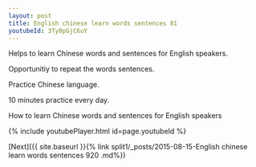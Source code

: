 ```yaml
---
layout: post
title: English chinese learn words sentences 81 
youtubeId: 3Ty0pGjC6uY
---
```

 
 
Helps to learn Chinese words and sentences for English speakers.

Opportunitiy to repeat the words sentences. 

Practice Chinese language. 
 
10 minutes practice every day. 
 
How to learn Chinese words and sentences for English speakers 
 
{% include youtubePlayer.html id=page.youtubeId %}
 
 
[Next]({{ site.baseurl }}{% link  split1/_posts/2015-08-15-English chinese learn words sentences 920 .md%})
 
